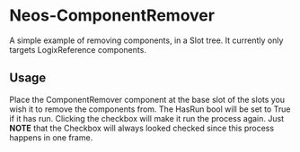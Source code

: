 # Neos-ComponentRemover
A simple example of removing components, in a Slot tree.
It currently only targets LogixReference components.

## Usage
Place the ComponentRemover component at the base slot of the slots you wish it to remove the components from.
The HasRun bool will be set to True if it has run. Clicking the checkbox will make it run the process again.
Just **NOTE** that the Checkbox will always looked checked since this process happens in one frame.

